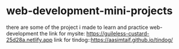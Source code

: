 # web-development-mini-projects
there  are some of the project i made to learn and practice web-development 
the link for mysite: https://guileless-custard-25d28a.netlify.app
link for tindog::https://aasimtaif.github.io/tindog/
